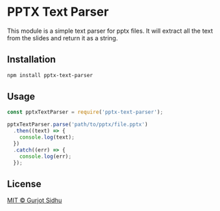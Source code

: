 # PPTX Text Parser
<!-- Generate a description of this module -->
This module is a simple text parser for pptx files. It will extract all the text from the slides and return it as a string.

## Installation
<!-- Installation instructions -->
```bash
npm install pptx-text-parser
```

## Usage
<!-- Usage instructions -->
```javascript
const pptxTextParser = require('pptx-text-parser');

pptxTextParser.parse('path/to/pptx/file.pptx')
  .then((text) => {
    console.log(text);
  })
  .catch((err) => {
    console.log(err);
  });
```

## License
[MIT © Gurjot Sidhu](https://thatgurjot.mit-license.org/)